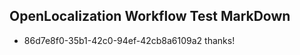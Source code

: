 ## OpenLocalization Workflow Test MarkDown
* 86d7e8f0-35b1-42c0-94ef-42cb8a6109a2 
thanks!<!--HONumber=Mar16_HO4-->
